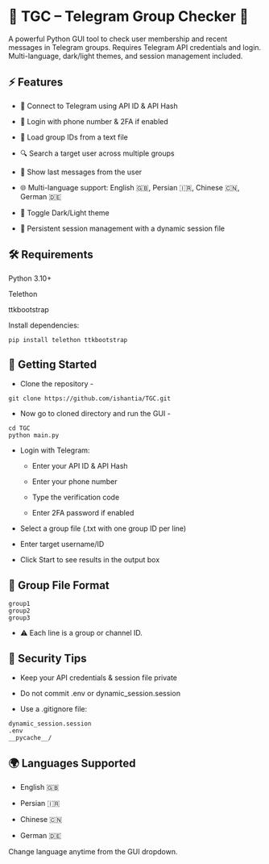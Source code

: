 # 💫 TGC – Telegram Group Checker 💫

A powerful Python GUI tool to check user membership and recent messages in Telegram groups. Requires Telegram API credentials and login. Multi-language, dark/light themes, and session management included.

## ⚡️ Features

- 🔌 Connect to Telegram using API ID & API Hash

- 📱 Login with phone number & 2FA if enabled

- 📂 Load group IDs from a text file

- 🔍 Search a target user across multiple groups

- 💬 Show last messages from the user

- 🌐 Multi-language support: English 🇬🇧, Persian 🇮🇷, Chinese 🇨🇳, German 🇩🇪

- 🌙 Toggle Dark/Light theme

- 💾 Persistent session management with a dynamic session file

## 🛠 Requirements

Python 3.10+

Telethon

ttkbootstrap

Install dependencies:

```
pip install telethon ttkbootstrap
```

## 🚀 Getting Started

- Clone the repository -

```
git clone https://github.com/ishantia/TGC.git
```

- Now go to cloned directory and run the GUI -

```
cd TGC
python main.py
```

- Login with Telegram:

  - Enter your API ID & API Hash

  - Enter your phone number

  - Type the verification code

  - Enter 2FA password if enabled

- Select a group file (.txt with one group ID per line)

- Enter target username/ID

- Click Start to see results in the output box

## 📁 Group File Format

```
group1
group2
group3
```

- ⚠️ Each line is a group or channel ID.

## 🔐 Security Tips

- Keep your API credentials & session file private

- Do not commit .env or dynamic_session.session

- Use a .gitignore file:

```
dynamic_session.session
.env
__pycache__/
```

## 🌍 Languages Supported

- English 🇬🇧

- Persian 🇮🇷

- Chinese 🇨🇳

- German 🇩🇪

Change language anytime from the GUI dropdown.
